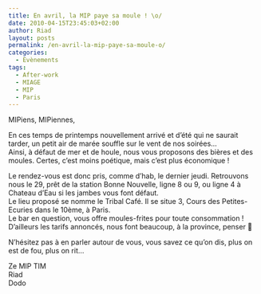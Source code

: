 ```yaml
---
title: En avril, la MIP paye sa moule ! \o/
date: 2010-04-15T23:45:03+02:00
author: Riad
layout: posts
permalink: /en-avril-la-mip-paye-sa-moule-o/
categories:
  - Evènements
tags:
  - After-work
  - MIAGE
  - MIP
  - Paris
---
```

MIPiens, MIPiennes,

En ces temps de printemps nouvellement arrivé et d&#8217;été qui ne saurait tarder, un petit air de marée souffle sur le vent de nos soirées&#8230;  
Ainsi, à défaut de mer et de houle, nous vous proposons des bières et des moules. Certes, c&#8217;est moins poétique, mais c&#8217;est plus économique !

Le rendez-vous est donc pris, comme d&#8217;hab, le dernier jeudi. Retrouvons nous le 29, prêt de la station Bonne Nouvelle, ligne 8 ou 9, ou ligne 4 à Chateau d&#8217;Eau si les jambes vous font défaut.  
Le lieu proposé se nomme le Tribal Café. Il se situe 3, Cours des Petites-Ecuries dans le 10ème, à Paris.  
Le bar en question, vous offre moules-frites pour toute consommation !  
D&#8217;ailleurs les tarifs annoncés, nous font beaucoup, à la province, penser 🙂

N&#8217;hésitez pas à en parler autour de vous, vous savez ce qu&#8217;on dis, plus on est de fou, plus on rit&#8230;

Ze MIP TIM  
Riad  
Dodo
